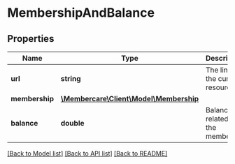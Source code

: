 # MembershipAndBalance

## Properties
Name | Type | Description | Notes
------------ | ------------- | ------------- | -------------
**url** | **string** | The link to the current resource | [optional] 
**membership** | [**\Membercare\Client\Model\Membership**](Membership.md) |  | [optional] 
**balance** | **double** | Balance related to the member | [optional] 

[[Back to Model list]](../../README.md#documentation-for-models) [[Back to API list]](../../README.md#documentation-for-api-endpoints) [[Back to README]](../../README.md)

